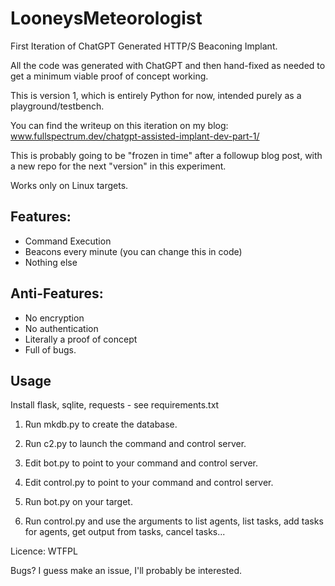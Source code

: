 # LooneysMeteorologist

First Iteration of ChatGPT Generated HTTP/S Beaconing Implant.

All the code was generated with ChatGPT and then hand-fixed as needed to get a minimum viable proof of concept working.

This is version 1, which is entirely Python for now, intended purely as a playground/testbench.

You can find the writeup on this iteration on my blog: www.fullspectrum.dev/chatgpt-assisted-implant-dev-part-1/



This is probably going to be "frozen in time" after a followup blog post, with a new repo for the next "version" in this experiment.

Works only on Linux targets. 

## Features:
* Command Execution
* Beacons every minute (you can change this in code)
* Nothing else

## Anti-Features:
* No encryption
* No authentication
* Literally a proof of concept
* Full of bugs.

## Usage
Install flask, sqlite, requests - see requirements.txt

1. Run mkdb.py to create the database.

2. Run c2.py to launch the command and control server. 

3. Edit bot.py to point to your command and control server. 

4. Edit control.py to point to your command and control server.

5. Run bot.py on your target.

6. Run control.py and use the arguments to list agents, list tasks, add tasks for agents, get output from tasks, cancel tasks... 



Licence: WTFPL

Bugs? I guess make an issue, I'll probably be interested. 
